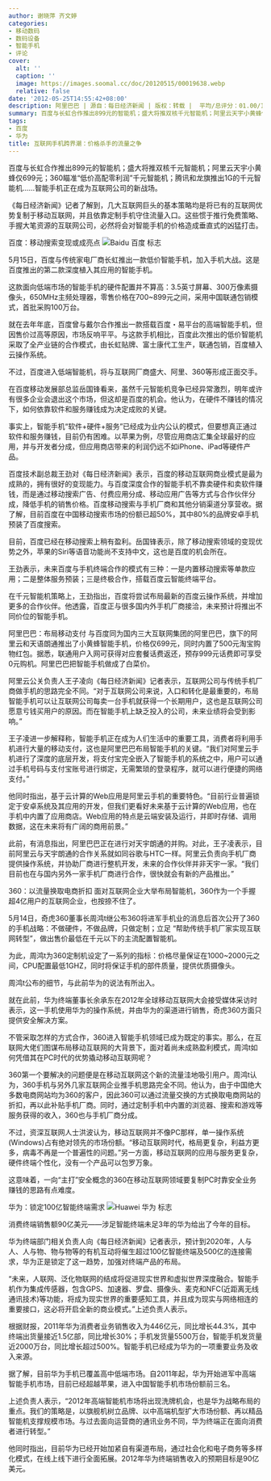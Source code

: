 ```yaml
---
author: 谢晓萍 齐文婷
categories:
- 移动数码
- 数码设备
- 智能手机
- 评论
cover:
  alt: ''
  caption: ''
  image: https://images.soomal.cc/doc/20120515/00019638.webp
  relative: false
date: '2012-05-25T14:55:42+08:00'
description: 阿里巴巴 | 源自：每日经济新闻 | 版权：转载 |  平均/总评分：01.00/1
summary: 百度与长虹合作推出899元的智能机；盛大将推双核千元智能机；阿里云天宇小黄蜂仅699元；360瞄准“低价高配零利润”千元智能机；腾讯和龙旗推出1G的千元智能机……智能手机正在成为互联网公司的新战场。几大互联网巨头的基本策略均是将已有的互联网优势复制于移动互联网，并且依靠定制手机守住流量入口。
tags:
- 百度
- 华为
title: 互联网手机跨界潮：价格杀手的流量之争
---
```


百度与长虹合作推出899元的智能机；盛大将推双核千元智能机；阿里云天宇小黄蜂仅699元；360瞄准“低价高配零利润”千元智能机；腾讯和龙旗推出1G的千元智能机……智能手机正在成为互联网公司的新战场。

《每日经济新闻》记者了解到，几大互联网巨头的基本策略均是将已有的互联网优势复制于移动互联网，并且依靠定制手机守住流量入口。这些惯于推行免费策略、手握大笔资源的互联网公司，必然将会对智能手机的价格造成垂直式的凶猛打击。

百度：移动搜索变现或成亮点
![Baidu 百度 标志](https://images.soomal.cc/doc/20110406/00010033.webp)




5月15日，百度与传统家电厂商长虹推出一款低价智能手机，加入手机大战。这是百度推出的第二款深度植入其应用的智能手机。

这款面向低端市场的智能手机的硬件配置并不算高：3.5英寸屏幕、300万像素摄像头，650MHz主频处理器，零售价格在700~899元之间，采用中国联通包销模式，首批采购100万台。

就在去年年底，百度曾与戴尔合作推出一款搭载百度・易平台的高端智能手机，但因售价过高等原因，市场反响平平。与这款手机相比，百度此次推出的低价智能机采取了全产业链的合作模式，由长虹贴牌、富士康代工生产，联通包销，百度植入云操作系统。

不过，百度进入低端智能机，将与互联网厂商盛大、阿里、360等形成正面交手。

在百度移动发展部总监岳国锋看来，虽然千元智能机竞争已经异常激烈，明年或许有很多企业会退出这个市场，但这却是百度的机会。他认为，在硬件不赚钱的情况下，如何依靠软件和服务赚钱成为决定成败的关键。

事实上，智能手机“软件+硬件+服务”已经成为业内公认的模式，但要想真正通过软件和服务赚钱，目前仍有困难。以苹果为例，尽管应用商店汇集全球最好的应用，并与开发者分成，但应用商店带来的利润仍远不如iPhone、iPad等硬件产品。

百度技术副总裁王劲对《每日经济新闻》表示，百度的移动互联网商业模式是最为成熟的，拥有很好的变现能力。与百度深度合作的智能手机不靠卖硬件和卖软件赚钱，而是通过移动搜索广告、付费应用分成、移动应用广告等方式与合作伙伴分成，降低手机的销售价格。百度移动搜索与手机厂商和其他分销渠道分享营收。据了解，目前百度在中国移动搜索市场的份额已超50%，其中80%的品牌安卓手机预装了百度搜索。

目前，百度已经在移动搜索上稍有盈利。岳国锋表示，除了移动搜索领域的变现优势之外，苹果的Siri等语音功能尚不支持中文，这也是百度的机会所在。

王劲表示，未来百度与手机终端合作的模式有三种：一是内置移动搜索等单款应用；二是整体服务预装；三是终极合作，搭载百度云智能终端平台。

在千元智能机策略上，王劲指出，百度将尝试布局最新的百度云操作系统，并增加更多的合作伙伴。他透露，百度正与很多国内外手机厂商接洽，未来预计将推出不同价位的智能手机。

阿里巴巴：布局移动支付
与百度同为国内三大互联网集团的阿里巴巴，旗下的阿里云和天语朗通推出了小黄蜂智能手机，价格仅699元，同时内置了500元淘宝购物红包。据悉，联通用户入网可获得对应套餐话费返还，预存999元话费即可享受0元购机。阿里巴巴把智能手机做成了白菜价。

阿里云公关负责人王子凌向《每日经济新闻》记者表示，互联网公司与传统手机厂商做手机的思路完全不同。“对于互联网公司来说，入口和转化是最重要的，布局智能手机可以让互联网公司每卖一台手机就获得一个长期用户，这也是互联网公司愿意亏钱买用户的原因。而在智能手机上缺乏投入的公司，未来业绩将会受到影响。”

王子凌进一步解释称，智能手机正在成为人们生活中的重要工具，消费者将利用手机进行大量的移动支付，这也是阿里巴巴布局智能手机的关键。“我们对阿里云手机进行了深度的底层开发，将支付宝完全嵌入了智能手机的系统之中，用户可以通过手机号码与支付宝账号进行绑定，无需繁琐的登录程序，就可以进行便捷的网络支付。”

他同时指出，基于云计算的Web应用是阿里云手机的重要特色。“目前行业普遍锁定于安卓系统及其应用的开发，但我们更看好未来基于云计算的Web应用，也在手机中内置了应用商店。Web应用的特点是云端安装及运行，并即时存储、调用数据，这在未来将有广阔的商用前景。”

此前，有消息指出，阿里巴巴正在进行对天宇朗通的并购。对此，王子凌表示，目前阿里云与天宇朗通的合作关系就如同谷歌与HTC一样。阿里云负责向手机厂商提供操作系统，并协助厂商进行整机开发，未来的合作伙伴并非天宇一家。“我们目前也在与国内另外一家手机厂商进行合作，很快就会有新的产品推出。”

360：以流量换取电商折扣
面对互联网企业大举布局智能机，360作为一个手握超4亿用户的互联网企业，也按捺不住了。

5月14日，奇虎360董事长周鸿t继公布360将进军手机业的消息后首次公开了360的手机战略：不做硬件，不做品牌，只做定制；立足 “帮助传统手机厂家实现互联网转型”，做出售价最低在千元以下的主流配置智能机。

为此，周鸿t为360定制机设定了一系列的指标：价格尽量保证在1000~2000元之间，CPU配置最低1GHZ，同时将保证手机的部件质量，提供优质摄像头。

周鸿t公布的细节，与此前华为的说法有所出入。

就在此前，华为终端董事长余承东在2012年全球移动互联网大会接受媒体采访时表示，这一手机使用华为的操作系统，并由华为的渠道进行销售，奇虎360方面只提供安全解决方案。

不管采取怎样的方式合作，360进入智能手机领域已成为既定的事实。那么，在互联网大佬们图谋布局移动互联网的大背景下，面对着尚未成熟盈利模式，周鸿t如何凭借其在PC时代的优势撬动移动互联网呢？

360第一个要解决的问题便是在移动互联网这个新的流量洼地吸引用户。周鸿t认为，360手机与另外几家互联网企业推手机思路完全不同。他认为，由于中国绝大多数电商网站均为360的客户，因此360可以通过流量交换的方式换取电商网站的折扣，再以此补贴手机厂商。同时，通过定制手机中内置的浏览器、搜索和游戏等服务获得的收入，360也与手机厂商分成。

不过，资深互联网人士洪波认为，移动互联网并不像PC那样，单一操作系统(Windows)占有绝对领先的市场份额。“移动互联网时代，格局更复杂，利益方更多，病毒不再是一个普遍性的问题。”另一方面，移动互联网的应用与服务更复杂，硬件终端个性化，没有一个产品可以包罗万象。

这意味着，一向“主打”安全概念的360在移动互联网领域要复制PC时靠安全业务赚钱的思路有点难度。

华为：锁定100亿智能终端需求
![Huawei 华为 标志](https://images.soomal.cc/doc/20110806/00012571.webp)




消费终端销售额90亿美元――涉足智能终端未足3年的华为给出了今年的目标。

华为终端部门相关负责人向《每日经济新闻》记者表示，预计到2020年，人与人、人与物、物与物等的有机互动将催生超过100亿智能终端及500亿的连接需求，华为正是锁定了这一趋势，加强对终端产品的布局。

“未来，人联网、泛化物联网的结成将促进现实世界和虚拟世界深度融合。智能手机作为集成传感器，包含GPS、加速器、罗盘、摄像头、麦克和NFC(近距离无线通讯技术)等功能，将成为现实世界的重要感知工具，并且成为现实与网络相连的重要接口，这必将开启全新的商业模式。”上述负责人表示。

根据财报，2011年华为消费者业务销售收入为446亿元，同比增长44.3%，其中终端出货量接近1.5亿部，同比增长30%；手机发货量5500万台，智能手机发货量近2000万台，同比增长超过500%。智能手机已经成为华为的一项重要业务及收入来源。

据了解，目前华为手机已覆盖高中低端市场。自2011年起，华为开始进军中高端智能手机市场，目前已经超越苹果，进入中国智能手机市场份额前三名。

上述负责人表示，“2012年高端智能机市场将出现洗牌机会，也是华为战略布局的重点。我们的策略是，以旗舰机树立品牌、以中高端机型扩大市场份额、再以精品智能机支撑规模市场。与过去面向运营商的通讯业务不同，华为终端正在面向消费者进行转型。”

他同时指出，目前华为已经开始加紧自有渠道布局，通过社会化和电子商务等多样化模式，在线上线下进行全面拓展。2012年华为终端销售收入的预期目标是90亿美元。